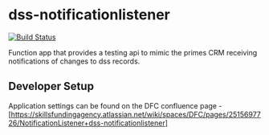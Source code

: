 # dss-notificationlistener

[![Build Status](https://sfa-gov-uk.visualstudio.com/CDS%202.0/_apis/build/status/Yaml/dss-notificationslistener?repoName=SkillsFundingAgency%2Fdss-notificationslistener&branchName=master)](https://sfa-gov-uk.visualstudio.com/CDS%202.0/_build/latest?definitionId=2306&repoName=SkillsFundingAgency%2Fdss-notificationslistener&branchName=master)

Function app that provides a testing api to mimic the primes CRM receiving notifications of changes to dss records.

## Developer Setup

Application settings can be found on the DFC confluence page - [https://skillsfundingagency.atlassian.net/wiki/spaces/DFC/pages/2515697726/NotificationListener+dss-notificationlistener]
